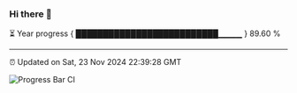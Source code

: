 ### Hi there 👋

⏳ Year progress { ██████████████████████████▁▁▁▁ } 89.60 %

---

⏰ Updated on Sat, 23 Nov 2024 22:39:28 GMT

![Progress Bar CI](https://github.com/IshwaranRudhara/GIT-ACTION/workflows/Progress%20Bar%20CI/badge.svg)
